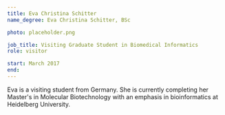 ```yaml
---
title: Eva Christina Schitter
name_degree: Eva Christina Schitter, BSc

photo: placeholder.png

job_title: Visiting Graduate Student in Biomedical Informatics
role: visitor

start: March 2017
end:
---
```

Eva is a visiting student from Germany. She is currently completing her Master's in Molecular Biotechnology with an emphasis in bioinformatics at Heidelberg University.